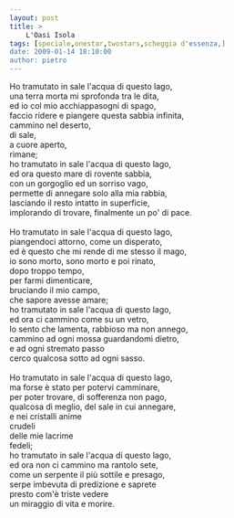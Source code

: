 ```yaml
---
layout: post
title: >
    L'Oasi Isola
tags: [speciale,onestar,twostars,scheggia d'essenza,]
date: 2009-01-14 18:10:00
author: pietro
---
```

Ho tramutato in sale l'acqua di questo lago,<br/>una terra morta mi sprofonda tra le dita,<br/>ed io col mio acchiappasogni di spago,<br/>faccio ridere e piangere questa sabbia infinita,<br/>cammino nel deserto,<br/>di sale,<br/>a cuore aperto,<br/>rimane;<br/>ho tramutato in sale l'acqua di questo lago,<br/>ed ora questo mare di rovente sabbia,<br/>con un gorgoglio ed un sorriso vago,<br/>permette di annegare solo alla mia rabbia,<br/>lasciando il resto intatto in superficie,<br/>implorando di trovare, finalmente un po' di pace.<br/><br/>Ho tramutato in sale l'acqua di questo lago,<br/>piangendoci attorno, come un disperato,<br/>ed è questo che mi rende di me stesso il mago,<br/>io sono morto, sono morto e poi rinato,<br/>dopo troppo tempo,<br/>per farmi dimenticare,<br/>bruciando il mio campo,<br/>che sapore avesse amare;<br/>ho tramutato in sale l'acqua di questo lago,<br/>ed ora ci cammino come su un vetro,<br/>lo sento che lamenta, rabbioso ma non annego,<br/>cammino ad ogni mossa guardandomi dietro,<br/>e ad ogni stremato passo<br/>cerco qualcosa sotto ad ogni sasso.<br/><br/>Ho tramutato in sale l'acqua di questo lago,<br/>ma forse è stato per potervi camminare,<br/>per poter trovare, di sofferenza non pago,<br/>qualcosa di meglio, del sale in cui annegare,<br/>e nei cristalli anime<br/>crudeli<br/>delle mie lacrime<br/>fedeli;<br/>ho tramutato in sale l'acqua di questo lago,<br/>ed ora non ci cammino ma rantolo sete,<br/>come un serpente il più sottile e presago,<br/>serpe imbevuta di predizione e saprete<br/>presto com'è triste vedere<br/>un miraggio di vita e morire.
